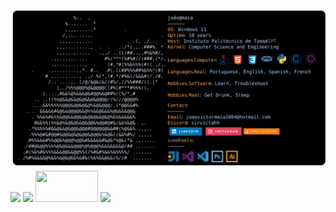 <a href="https://github.com/sirvictahh/sirvictahh">
    <picture>
      <source media="(prefers-color-scheme: dark)" srcset="https://raw.githubusercontent.com/sirvictahh/sirvictahh/main/maia.svg">
      <img alt="João Víctor Maia's GitHub Profile README" src="https://raw.githubusercontent.com/sirvictahh/sirvictahh/main/maia.svg">
    </picture>
  </a>
  
  <div style="align: center">
    <span><img src="./aligner.png" width=10 /></span> <!--invisible-->
  <span><img class="img" src="https://github-readme-stats.vercel.app/api?username=sirvictahh&show_icons=true&theme=vision-friendly-dark" /></span>
  <span><img src="./aligner.png" height=50 width=100 /></span> <!--invisible-->
  <span><img class="img" style="height:196px" src="https://github-readme-stats.vercel.app/api/top-langs/?username=sirvictahh&theme=vision-friendly-dark&layout=compact" /></span>
    
  </div>
  

